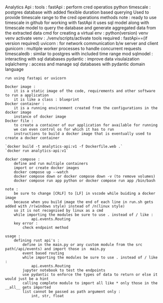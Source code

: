 Analytics Api :
    tools :
        fastApi :
            perform cred operatios
        python
        timescale :
            postgres database with added flexible duration based querying
            Used to provide timescale range to the cred operations methods
        note : ready to use timescale in github for working with fastApi
    it uses sql model along with timescale model to query the database and generate aggregated data from the extracted data
    cmd for creating a virtual env :
        python(version) venv venv
    activate venv :
        ./venv/scripts/activate
    tools required :
        fastApi==(if version required)
        uvicorn : for network communication b/w server and client
        gunicorn :  multiple worker processes to handle concurrent requests
        timescaledb : similar to postgres with included time range mod
        sqlmodel : interacting with sql databases
        pydantic : improve data visulaization
        sqlalchemy : access and manage sql databases with pydantic domain language

    run using fastapi or uvicorn
 
    Docker image :
        it is a static image of the code, requirements and other software to run a application
        it is like a class : blueprint
    Docker container :  
        it is a running environment created from the configurations in the docker image
        instance of docker image
    Docker file :
        to create a container of our application for available for running
        we can even control os for which it has to run
        instructions to build a docker image that is eventually used to create a docker container

    `docker build -t analytics-api:v1 -f Dockerfile.web .`
    `docker run analytics-api:v1`

    docker compose :
        define and run multiple containers
        import or create docker images
        docker compose up --watch
        docker compose down or docker compose down -v (to remove volumes)
        docker compose run app python or docker compose run app /bin/bash

    note :
        be sure to change [CRLF] to [LF] in vscode while buiding a docker image
        because when you build image the end of each line in run.sh gets added with /r(windows style) instead of /n(linux style)
        so it is not recognised by linux as a cmd
        while importing the modules be sure to use . instead of / like :
                api.events.Routing
        key error :
            check endpoint method

    usage :
        defining rust api's :
            define in the main.py or any custom module from the src path(/api/events) and import those in  main.py
            event based routing
            while importing the modules be sure to use . instead of / like :
                api.events.Routing
            jupyter notebook to test the endpoints
            use pydantic to enforce the types of data to return or else it would just be a hint
            calling complete module to import all like * only those in the __all__ gets imported
            list cannot be passed as path argument only :
                int, str, float



